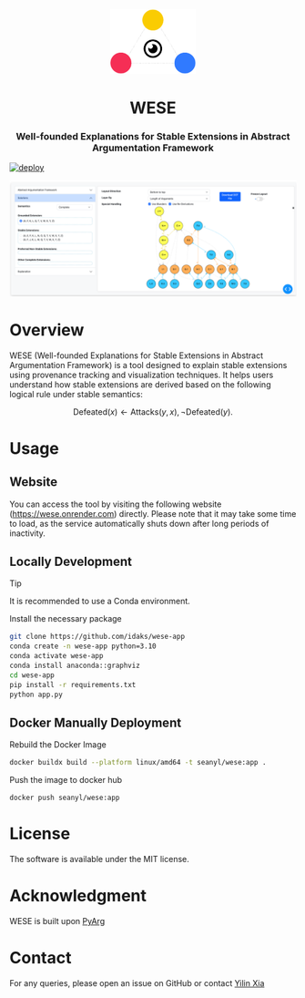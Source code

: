 <div align="center">
    <img src="./assets/logo.png" alt="WESE Logo" width="150">
    <h1 align="center">WESE</h1>
    <h3> Well-founded Explanations for Stable Extensions in Abstract Argumentation Framework </h3>
</div>

[![deploy](https://github.com/idaks/wese-app/actions/workflows/deploy.yml/badge.svg)](https://github.com/idaks/wese-app/actions/workflows/deploy.yml)


![alt text](./assets/demo.png)

# Overview

WESE (Well-founded Explanations for Stable Extensions in Abstract Argumentation Framework) is a tool designed to explain stable extensions using provenance tracking and visualization techniques. It helps users understand how stable extensions are derived based on the following logical rule under stable semantics:

$$
\text{Defeated}(x) \leftarrow \text{Attacks}(y, x), \neg \text{Defeated}(y).
$$

# Usage 

## Website
You can access the tool by visiting the following website (https://wese.onrender.com) directly. Please note that it may take some time to load, as the service automatically shuts down after long periods of inactivity.


## Locally Development
> [!TIP]
> It is recommended to use a Conda environment.

Install the necessary package

```bash
git clone https://github.com/idaks/wese-app
conda create -n wese-app python=3.10
conda activate wese-app
conda install anaconda::graphviz
cd wese-app
pip install -r requirements.txt
python app.py
```
<!-- before deployment, you can test by running
```bash
gunicorn app:server
``` -->

## Docker Manually Deployment
Rebuild the Docker Image
```bash
docker buildx build --platform linux/amd64 -t seanyl/wese:app .
```

Push the image to docker hub
```
docker push seanyl/wese:app
```

# License
The software is available under the MIT license.


# Acknowledgment
WESE is built upon [PyArg](https://github.com/DaphneOdekerken/PyArg)

# Contact
For any queries, please open an issue on GitHub or contact [Yilin Xia](https://yilinxia.com/)